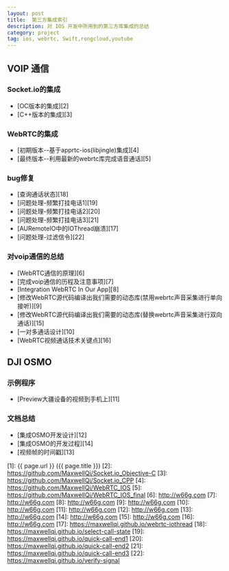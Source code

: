 ```yaml
---
layout: post
title:  第三方集成索引
description: 对 IOS 开发中所用到的第三方库集成的总结
category: project
tag: ios, webrtc, Swift,rongcloud,youtube
---
```


## VOIP 通信

### Socket.io的集成
	
- [OC版本的集成][2]
- [C++版本的集成][3]

### WebRTC的集成

- [初期版本--基于apprtc-ios(libjingle)集成][4]
- [最终版本--利用最新的webrtc库完成语音通话][5]

### bug修复
 - [查询通话状态][18]
 - [问题处理-频繁打挂电话1][19]
 - [问题处理-频繁打挂电话2][20]
 - [问题处理-频繁打挂电话3][21]
 - [AURemoteIO中的IOThread崩溃][17]
 - [问题处理-过滤信令][22]


### 对voip通信的总结

- [WebRTC通信的原理][6]
- [完成voip通信的历程及注意事项][7]
- [Integration WebRTC In Our App][8]
- [修改WebRTC源代码编译出我们需要的动态库(禁用webrtc声音采集进行单向接听)][9]
- [修改WebRTC源代码编译出我们需要的动态库(替换webrtc声音采集进行双向通话)][15]
- [一对多通话设计][10]
- [WebRTC视频通话技术关键点][16]

## DJI OSMO

### 示例程序

- [Preview大疆设备的视频到手机上][11]

### 文档总结

- [集成OSMO开发设计][12]
- [集成OSMO的开发过程][14]
- [视频帧的时间戳][13]




[MaxwellQi]: https://maxwellqi.github.io "MaxwellQi"
[1]: {{ page.url }} ({{ page.title }})
[2]: https://github.com/MaxwellQi/Socket.io_Objective-C
[3]: https://github.com/MaxwellQi/Socket.io_CPP
[4]: https://github.com/MaxwellQi/WebRTC_IOS
[5]: https://github.com/MaxwellQi/WebRTC_IOS_final
[6]: http://w66g.com
[7]: http://w66g.com
[8]: http://w66g.com
[9]: http://w66g.com
[10]: http://w66g.com
[11]: http://w66g.com
[12]: http://w66g.com
[13]: http://w66g.com
[14]: http://w66g.com
[15]: http://w66g.com
[16]: http://w66g.com
[17]: https://maxwellqi.github.io/webrtc-iothread
[18]: https://maxwellqi.github.io/select-call-state
[19]: https://maxwellqi.github.io/quick-call-end1
[20]: https://maxwellqi.github.io/quick-call-end2
[21]: https://maxwellqi.github.io/quick-call-end3
[22]: https://maxwellqi.github.io/verify-signal
